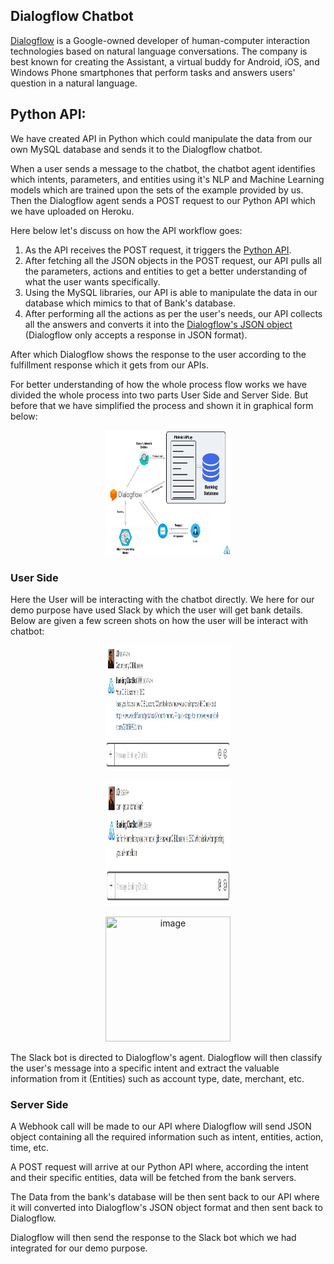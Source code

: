 ## Dialogflow Chatbot

[Dialogflow](https://dialogflow.com/) is a Google-owned developer of human-computer interaction technologies based on natural language conversations. The company is best known for creating the Assistant, a virtual buddy for Android, iOS, and Windows Phone smartphones that perform tasks and answers users' question in a natural language.

## Python API:

We have created API in Python which could manipulate the data from our own MySQL database and sends it to the Dialogflow chatbot.

When a user sends a message to the chatbot, the chatbot agent identifies which intents, parameters, and entities using it's NLP and Machine Learning models which are trained upon the sets of the example provided by us. Then the Dialogflow agent sends a POST request to our Python API which we have uploaded on Heroku.

Here below let's discuss on how the API workflow goes:

1. As the API receives the POST request, it triggers the [Python API](main.py).
2. After fetching all the JSON objects in the POST request, our API pulls all the parameters, actions and entities to get a better understanding of what the user wants specifically.
3. Using the MySQL libraries, our API is able to manipulate the data in our database which mimics to that of Bank's database.
4. After performing all the actions as per the user's needs, our API collects all the answers and converts it into the [Dialogflow's JSON object](https://dialogflow.com/docs/fulfillment/how-it-works) (Dialogflow only accepts a response in JSON format).

After which Dialogflow shows the response to the user according to the fulfillment response which it gets from our APIs.

For better understanding of how the whole process flow works we have divided the whole process into two parts User Side and Server Side. But before that we have simplified the process and shown it in graphical form below:

<p align="center">
  <img src="images/Architecture.jpg" width="200" height="200" title="image">
</p>

### User Side

Here the User will be interacting with the chatbot directly. We here for our demo purpose have used Slack by which the user will get bank details. Below are given a few screen shots on how the user will be interact with chatbot:

<p align="center">
  <img src="images/cibil example.jpg" width="200" height="200" title="image">
</p>

<p align="center">
  <img src="images/loan example.jpg" width="200" height="200" title="image">
</p>

<p align="center">
  <img src="images/transactions example 2.jpg" width="200" height="200" title="image">
</p>

The Slack bot is directed to Dialogflow's agent. Dialogflow will then classify the user's message into a specific intent and extract the valuable information from it (Entities) such as account type, date, merchant, etc.

### Server Side

A Webhook call will be made to our API where Dialogflow will send JSON object containing all the required information such as intent, entities, action, time, etc.

A POST request will arrive at our Python API where, according the intent and their specific entities, data will be fetched from the bank servers.

The Data from the bank's database will be then sent back to our API where it will converted into Dialogflow's JSON object format and then sent back to Dialogflow.

Dialogflow will then send the response to the Slack bot which we had integrated for our demo purpose.
